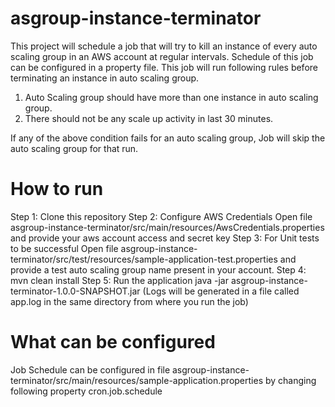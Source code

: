asgroup-instance-terminator
===========================

This project will schedule a job that will try to kill an instance of every auto scaling group in an AWS account at regular intervals.
Schedule of this job can be configured in a property file. This job will run following rules before terminating an instance in auto scaling group.

1. Auto Scaling group should have more than one instance in auto scaling group.
2. There should not be any scale up activity in last 30 minutes.

If any of the above condition fails for an auto scaling group, Job will skip the auto scaling group for that run.

How to run
===========================

Step 1: Clone this repository
Step 2: Configure AWS Credentials
Open file asgroup-instance-terminator/src/main/resources/AwsCredentials.properties and provide your aws account access and secret key
Step 3: For Unit tests to be successful
Open file asgroup-instance-terminator/src/test/resources/sample-application-test.properties and provide a test auto scaling group name present
in your account.
Step 4: mvn clean install
Step 5: Run the application java -jar asgroup-instance-terminator-1.0.0-SNAPSHOT.jar 
(Logs will be generated in a file called app.log in the same directory from where you run the job)

What can be configured
===========================
Job Schedule can be configured in file asgroup-instance-terminator/src/main/resources/sample-application.properties by changing following property
cron.job.schedule
